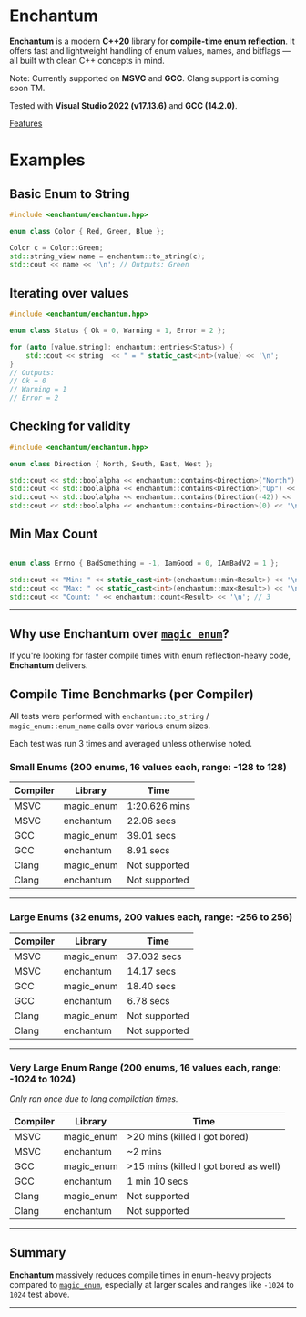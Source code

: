 # Enchantum

**Enchantum** is a modern **C++20** library for **compile-time enum reflection**. It offers fast and lightweight handling of enum values, names, and bitflags — all built with clean C++ concepts in mind.

Note: Currently supported on **MSVC** and **GCC**. Clang support is coming soon TM.

Tested with **Visual Studio 2022 (v17.13.6)** and **GCC (14.2.0)**.

[Features](docs/features.md)

# Examples

## Basic Enum to String

```cpp
#include <enchantum/enchantum.hpp>

enum class Color { Red, Green, Blue };

Color c = Color::Green;
std::string_view name = enchantum::to_string(c);
std::cout << name << '\n'; // Outputs: Green
```

## Iterating over values
```cpp
#include <enchantum/enchantum.hpp>

enum class Status { Ok = 0, Warning = 1, Error = 2 };

for (auto [value,string]: enchantum::entries<Status>) {
    std::cout << string  << " = " static_cast<int>(value) << '\n';
}
// Outputs:
// Ok = 0
// Warning = 1
// Error = 2
```

## Checking for validity
```cpp
#include <enchantum/enchantum.hpp>

enum class Direction { North, South, East, West };

std::cout << std::boolalpha << enchantum::contains<Direction>("North") << '\n'; // true
std::cout << std::boolalpha << enchantum::contains<Direction>("Up") << '\n'; // false
std::cout << std::boolalpha << enchantum::contains(Direction(-42)) << '\n'; // false
std::cout << std::boolalpha << enchantum::contains<Direction>(0) << '\n'; // true
```
## Min Max Count
```cpp

enum class Errno { BadSomething = -1, IamGood = 0, IAmBadV2 = 1 };

std::cout << "Min: " << static_cast<int>(enchantum::min<Result>) << '\n'; // -1 BadSomething
std::cout << "Max: " << static_cast<int>(enchantum::max<Result>) << '\n'; // 1 IAmBadV2
std::cout << "Count: " << enchantum::count<Result> << '\n'; // 3
```

---

## Why use Enchantum over [`magic_enum`](https://github.com/Neargye/magic_enum)?

If you're looking for faster compile times with enum reflection-heavy code, **Enchantum** delivers.

## Compile Time Benchmarks (per Compiler)

All tests were performed with `enchantum::to_string` / `magic_enum::enum_name` calls over various enum sizes.

Each test was run 3 times and averaged unless otherwise noted.

### Small Enums (200 enums, 16 values each, range: -128 to 128)

| Compiler | Library      | Time           |
|----------|--------------|----------------|
| MSVC     | magic_enum   | 1:20.626 mins  |
| MSVC     | enchantum    | 22.06    secs  |
| GCC      | magic_enum   | 39.01    secs  |
| GCC      | enchantum    | 8.91     secs  |
| Clang    | magic_enum   | Not supported  |
| Clang    | enchantum    | Not supported  |

---

### Large Enums (32 enums, 200 values each, range: -256 to 256)

| Compiler | Library      | Time           |
|----------|--------------|----------------|
| MSVC     | magic_enum   | 37.032   secs  |
| MSVC     | enchantum    | 14.17    secs  |
| GCC      | magic_enum   | 18.40    secs  |
| GCC      | enchantum    | 6.78     secs  |
| Clang    | magic_enum   | Not supported  |
| Clang    | enchantum    | Not supported  |

---

### Very Large Enum Range (200 enums, 16 values each, range: -1024 to 1024)

*Only ran once due to long compilation times.*

| Compiler | Library      | Time                                   |
|----------|--------------|----------------------------------------|
| MSVC     | magic_enum   | >20 mins (killed I got bored)          |
| MSVC     | enchantum    | ~2 mins                                |
| GCC      | magic_enum   | >15 mins (killed I got bored as well)  |
| GCC      | enchantum    | 1 min 10 secs                          |
| Clang    | magic_enum   | Not supported                          |
| Clang    | enchantum    | Not supported                          |

---

## Summary

**Enchantum** massively reduces compile times in enum-heavy projects compared to [`magic_enum`](https://github.com/Neargye/magic_enum), especially at larger scales and ranges like  `-1024` to `1024` test above.

---
